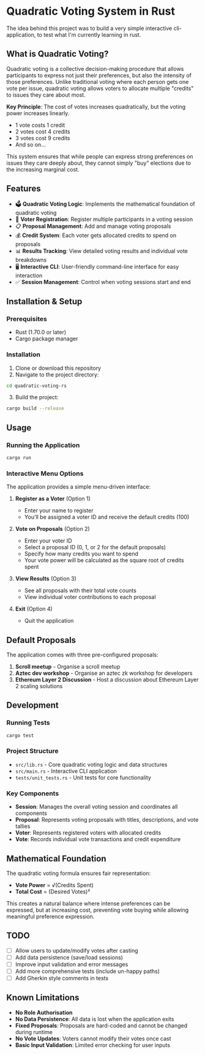 # Quadratic Voting System in Rust
The idea behind this project was to build a very simple interactive cli-application, to test what I'm currently learning in rust.

## What is Quadratic Voting?

Quadratic voting is a collective decision-making procedure that allows participants to express not just their preferences, but also the intensity of those preferences. Unlike traditional voting where each person gets one vote per issue, quadratic voting allows voters to allocate multiple "credits" to issues they care about most.

**Key Principle**: The cost of votes increases quadratically, but the voting power increases linearly.
- 1 vote costs 1 credit
- 2 votes cost 4 credits  
- 3 votes cost 9 credits
- And so on...

This system ensures that while people can express strong preferences on issues they care deeply about, they cannot simply "buy" elections due to the increasing marginal cost.

## Features

- 🗳️  **Quadratic Voting Logic**: Implements the mathematical foundation of quadratic voting
- 👥  **Voter Registration**: Register multiple participants in a voting session
- 📋  **Proposal Management**: Add and manage voting proposals
- 💰  **Credit System**: Each voter gets allocated credits to spend on proposals
- 📊  **Results Tracking**: View detailed voting results and individual vote breakdowns
- 🖥️  **Interactive CLI**: User-friendly command-line interface for easy interaction
- ✅  **Session Management**: Control when voting sessions start and end

## Installation & Setup

### Prerequisites
- Rust (1.70.0 or later)
- Cargo package manager

### Installation
1. Clone or download this repository
2. Navigate to the project directory:
```bash
cd quadratic-voting-rs
```

3. Build the project:
```bash
cargo build --release
```

## Usage

### Running the Application
```bash
cargo run
```

### Interactive Menu Options

The application provides a simple menu-driven interface:

1. **Register as a Voter** (Option 1)
   - Enter your name to register
   - You'll be assigned a voter ID and receive the default credits (100)

2. **Vote on Proposals** (Option 2)
   - Enter your voter ID
   - Select a proposal ID (0, 1, or 2 for the default proposals)
   - Specify how many credits you want to spend
   - Your vote power will be calculated as the square root of credits spent

3. **View Results** (Option 3)
   - See all proposals with their total vote counts
   - View individual voter contributions to each proposal

4. **Exit** (Option 4)
   - Quit the application

## Default Proposals

The application comes with three pre-configured proposals:
1. **Scroll meetup** - Organise a scroll meetup
2. **Aztec dev workshop** - Organise an aztec zk workshop for developers  
3. **Ethereum Layer 2 Discussion** - Host a discussion about Ethereum Layer 2 scaling solutions

## Development

### Running Tests
```bash
cargo test
```

### Project Structure
- `src/lib.rs` - Core quadratic voting logic and data structures
- `src/main.rs` - Interactive CLI application
- `tests/unit_tests.rs` - Unit tests for core functionality

### Key Components

- **Session**: Manages the overall voting session and coordinates all components
- **Proposal**: Represents voting proposals with titles, descriptions, and vote tallies
- **Voter**: Represents registered voters with allocated credits
- **Vote**: Records individual vote transactions and credit expenditure

## Mathematical Foundation

The quadratic voting formula ensures fair representation:
- **Vote Power** = √(Credits Spent)
- **Total Cost** = (Desired Votes)²

This creates a natural balance where intense preferences can be expressed, but at increasing cost, preventing vote buying while allowing meaningful preference expression.

## TODO

- [ ] Allow users to update/modify votes after casting
- [ ] Add data persistence (save/load sessions)
- [ ] Improve input validation and error messages
- [ ] Add more comprehensive tests (include un-happy paths)
- [ ] Add Gherkin style comments in tests

## Known Limitations

- **No Role Authorisation**
- **No Data Persistence**: All data is lost when the application exits
- **Fixed Proposals**: Proposals are hard-coded and cannot be changed during runtime
- **No Vote Updates**: Voters cannot modify their votes once cast
- **Basic Input Validation**: Limited error checking for user inputs


